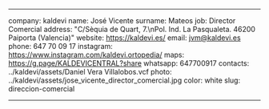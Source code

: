 ---

company: kaldevi
name: José Vicente
surname: Mateos
job: Director Comercial
address: "C/Sèquia de Quart, 7.\nPol. Ind. La Pasqualeta. 46200 Paiporta (Valencia)"
website: https://kaldevi.es/
email: jvm@kaldevi.es
phone: 647 70 09 17
instagram: https://www.instagram.com/kaldevi.ortopedia/
maps: https://g.page/KALDEVICENTRAL?share
whatsapp: 647700917
contacts: ../kaldevi/assets/Daniel Vera Villalobos.vcf
photo: ../kaldevi/assets/jose_vicente_director_comercial.jpg
color: white
slug: direccion-comercial

---